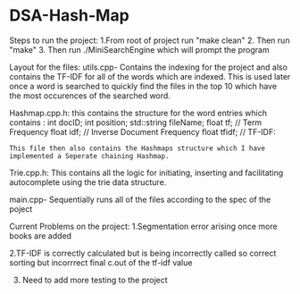 # DSA-Hash-Map
Steps to run the project:
1.From root of project run "make clean"
2. Then run "make"
3. Then run ./MiniSearchEngine which will prompt the program

Layout for the files:
utils.cpp- Contains the indexing for the project and also contains the TF-IDF for all of the words which are indexed. This is used later once a word is searched to quickly find the files in the top 10 which have the most occurences of the searched word. 

Hashmap.cpp.h: this contains the structure for the word entries which contains :
    int docID;
    int position;
    std::string fileName;
    float tf;   // Term Frequency
    float idf;  // Inverse Document Frequency
    float tfidf; // TF-IDF:

    This file then also contains the Hashmaps structure which I have implemented a Seperate chaining Hashmap.

Trie.cpp.h: This contains all the logic for initiating, inserting and facilitating autocomplete using the trie data structure.

main.cpp- Sequentially runs all of the files according to the spec of the poject



Current Problems on the project:
1.Segmentation error arising once more books are added

2.TF-IDF is correctly calculated but is being incorrectly called so correct sorting but incorrrect final c.out of the tf-idf value

3. Need to add more testing to the project
